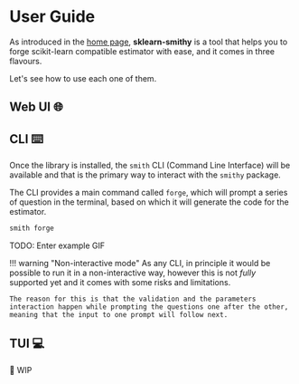 # User Guide

As introduced in the [home page](index.md), **sklearn-smithy** is a tool that helps you to forge scikit-learn compatible estimator with ease, and it comes in three flavours.

Let's see how to use each one of them.

## Web UI 🌐

## CLI ⌨️

Once the library is installed, the `smith` CLI (Command Line Interface) will be available and that is the primary way to interact with the `smithy` package.

The CLI provides a main command called `forge`, which will prompt a series of question in the terminal, based on which it will generate the code for the estimator.

```bash
smith forge
```

TODO: Enter example GIF

!!! warning "Non-interactive mode"
    As any CLI, in principle it would be possible to run it in a non-interactive way, however this is not *fully* supported yet and it comes with some risks and limitations.

    The reason for this is that the validation and the parameters interaction happen while prompting the questions one after the other, meaning that the input to one prompt will follow next.

## TUI 💻

🚧 WIP
